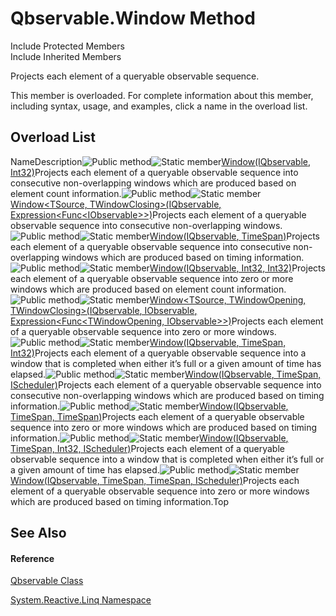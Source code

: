 # Qbservable.Window Method

Include Protected Members  
Include Inherited Members

Projects each element of a queryable observable sequence.

This member is overloaded. For complete information about this member, including syntax, usage, and examples, click a name in the overload list.

## Overload List

NameDescription![Public method](https://reactiveui.net/assets/img/Hh303103.pubmethod(en-us,VS.103).gif "Public method")![Static member](https://reactiveui.net/assets/img/Hh244319.static(en-us,VS.103).gif "Static member")[Window<TSource>(IQbservable<TSource>, Int32)](https://msdn.microsoft.com/en-us/library/m:system.reactive.linq.qbservable.window%60%601(system.reactive.linq.iqbservable%7b%60%600%7d%2csystem.int32)(v=VS.103))Projects each element of a queryable observable sequence into consecutive non-overlapping windows which are produced based on element count information.![Public method](https://reactiveui.net/assets/img/Hh303103.pubmethod(en-us,VS.103).gif "Public method")![Static member](https://reactiveui.net/assets/img/Hh244319.static(en-us,VS.103).gif "Static member")[Window<TSource, TWindowClosing>(IQbservable<TSource>, Expression<Func<IObservable<TWindowClosing>>>)](https://msdn.microsoft.com/en-us/library/m:system.reactive.linq.qbservable.window%60%602(system.reactive.linq.iqbservable%7b%60%600%7d%2csystem.linq.expressions.expression%7bsystem.func%7bsystem.iobservable%7b%60%601%7d%7d%7d)(v=VS.103))Projects each element of a queryable observable sequence into consecutive non-overlapping windows.![Public method](https://reactiveui.net/assets/img/Hh303103.pubmethod(en-us,VS.103).gif "Public method")![Static member](https://reactiveui.net/assets/img/Hh244319.static(en-us,VS.103).gif "Static member")[Window<TSource>(IQbservable<TSource>, TimeSpan)](https://msdn.microsoft.com/en-us/library/m:system.reactive.linq.qbservable.window%60%601(system.reactive.linq.iqbservable%7b%60%600%7d%2csystem.timespan)(v=VS.103))Projects each element of a queryable observable sequence into consecutive non-overlapping windows which are produced based on timing information.![Public method](https://reactiveui.net/assets/img/Hh303103.pubmethod(en-us,VS.103).gif "Public method")![Static member](https://reactiveui.net/assets/img/Hh244319.static(en-us,VS.103).gif "Static member")[Window<TSource>(IQbservable<TSource>, Int32, Int32)](https://msdn.microsoft.com/en-us/library/m:system.reactive.linq.qbservable.window%60%601(system.reactive.linq.iqbservable%7b%60%600%7d%2csystem.int32%2csystem.int32)(v=VS.103))Projects each element of a queryable observable sequence into zero or more windows which are produced based on element count information.![Public method](https://reactiveui.net/assets/img/Hh303103.pubmethod(en-us,VS.103).gif "Public method")![Static member](https://reactiveui.net/assets/img/Hh244319.static(en-us,VS.103).gif "Static member")[Window<TSource, TWindowOpening, TWindowClosing>(IQbservable<TSource>, IObservable<TWindowOpening>, Expression<Func<TWindowOpening, IObservable<TWindowClosing>>>)](https://msdn.microsoft.com/en-us/library/m:system.reactive.linq.qbservable.window%60%603(system.reactive.linq.iqbservable%7b%60%600%7d%2csystem.iobservable%7b%60%601%7d%2csystem.linq.expressions.expression%7bsystem.func%7b%60%601%2csystem.iobservable%7b%60%602%7d%7d%7d)(v=VS.103))Projects each element of a queryable observable sequence into zero or more windows.![Public method](https://reactiveui.net/assets/img/Hh303103.pubmethod(en-us,VS.103).gif "Public method")![Static member](https://reactiveui.net/assets/img/Hh244319.static(en-us,VS.103).gif "Static member")[Window<TSource>(IQbservable<TSource>, TimeSpan, Int32)](https://msdn.microsoft.com/en-us/library/m:system.reactive.linq.qbservable.window%60%601(system.reactive.linq.iqbservable%7b%60%600%7d%2csystem.timespan%2csystem.int32)(v=VS.103))Projects each element of a queryable observable sequence into a window that is completed when either it’s full or a given amount of time has elapsed.![Public method](https://reactiveui.net/assets/img/Hh303103.pubmethod(en-us,VS.103).gif "Public method")![Static member](https://reactiveui.net/assets/img/Hh244319.static(en-us,VS.103).gif "Static member")[Window<TSource>(IQbservable<TSource>, TimeSpan, IScheduler)](https://msdn.microsoft.com/en-us/library/m:system.reactive.linq.qbservable.window%60%601(system.reactive.linq.iqbservable%7b%60%600%7d%2csystem.timespan%2csystem.reactive.concurrency.ischeduler)(v=VS.103))Projects each element of a queryable observable sequence into consecutive non-overlapping windows which are produced based on timing information.![Public method](https://reactiveui.net/assets/img/Hh303103.pubmethod(en-us,VS.103).gif "Public method")![Static member](https://reactiveui.net/assets/img/Hh244319.static(en-us,VS.103).gif "Static member")[Window<TSource>(IQbservable<TSource>, TimeSpan, TimeSpan)](https://msdn.microsoft.com/en-us/library/m:system.reactive.linq.qbservable.window%60%601(system.reactive.linq.iqbservable%7b%60%600%7d%2csystem.timespan%2csystem.timespan)(v=VS.103))Projects each element of a queryable observable sequence into zero or more windows which are produced based on timing information.![Public method](https://reactiveui.net/assets/img/Hh303103.pubmethod(en-us,VS.103).gif "Public method")![Static member](https://reactiveui.net/assets/img/Hh244319.static(en-us,VS.103).gif "Static member")[Window<TSource>(IQbservable<TSource>, TimeSpan, Int32, IScheduler)](https://msdn.microsoft.com/en-us/library/m:system.reactive.linq.qbservable.window%60%601(system.reactive.linq.iqbservable%7b%60%600%7d%2csystem.timespan%2csystem.int32%2csystem.reactive.concurrency.ischeduler)(v=VS.103))Projects each element of a queryable observable sequence into a window that is completed when either it’s full or a given amount of time has elapsed.![Public method](https://reactiveui.net/assets/img/Hh303103.pubmethod(en-us,VS.103).gif "Public method")![Static member](https://reactiveui.net/assets/img/Hh244319.static(en-us,VS.103).gif "Static member")[Window<TSource>(IQbservable<TSource>, TimeSpan, TimeSpan, IScheduler)](https://msdn.microsoft.com/en-us/library/m:system.reactive.linq.qbservable.window%60%601(system.reactive.linq.iqbservable%7b%60%600%7d%2csystem.timespan%2csystem.timespan%2csystem.reactive.concurrency.ischeduler)(v=VS.103))Projects each element of a queryable observable sequence into zero or more windows which are produced based on timing information.Top

## See Also

#### Reference

[Qbservable Class](Qbservable\Qbservable.md)

[System.Reactive.Linq Namespace](System.Reactive.Linq\System.Reactive.Linq.md)

